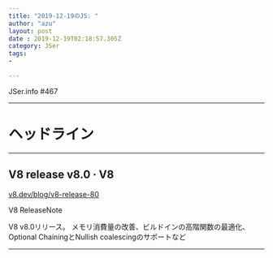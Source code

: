 ```yaml
---
title: "2019-12-19のJS: "
author: "azu"
layout: post
date : 2019-12-19T02:18:57.305Z
category: JSer
tags:
-

---
```


JSer.info #467

----

<h1 class="site-genre">ヘッドライン</h1>

----

## V8 release v8.0 · V8
[v8.dev/blog/v8-release-80](https://v8.dev/blog/v8-release-80 "V8 release v8.0 · V8")
<p class="jser-tags jser-tag-icon"><span class="jser-tag">V8</span> <span class="jser-tag">ReleaseNote</span></p>

V8 v8.0リリース。
メモリ消費量の改善、ビルドインの高階関数の最適化、Optional ChainingとNullish coalescingのサポートなど


----
